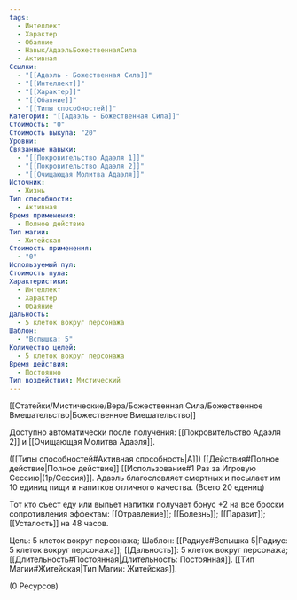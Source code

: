 ```yaml
---
tags:
  - Интеллект
  - Характер
  - Обаяние
  - Навык/АдаэльБожественнаяСила
  - Активная
Ссылки:
  - "[[Адаэль - Божественная Сила]]"
  - "[[Интеллект]]"
  - "[[Характер]]"
  - "[[Обаяние]]"
  - "[[Типы способностей]]"
Категория: "[[Адаэль - Божественная Сила]]"
Стоимость: "0"
Стоимость выкупа: "20"
Уровни: 
Связанные навыки:
  - "[[Покровительство Адаэля 1]]"
  - "[[Покровительство Адаэля 2]]"
  - "[[Очищающая Молитва Адаэля]]"
Источник:
  - Жизнь
Тип способности:
  - Активная
Время применения:
  - Полное действие
Тип магии:
  - Житейская
Стоимость применения:
  - "0"
Используемый пул: 
Стоимость пула: 
Характеристики:
  - Интеллект
  - Характер
  - Обаяние
Дальность:
  - 5 клеток вокруг персонажа
Шаблон:
  - "Вспышка: 5"
Количество целей:
  - 5 клеток вокруг персонажа
Время действия:
  - Постоянно
Тип воздействия: Мистический
---
```

[[Статейки/Мистические/Вера/Божественная Сила/Божественное Вмешательство|Божественное Вмешательство]]

Доступно автоматически после получения: [[Покровительство Адаэля 2]] и [[Очищающая Молитва Адаэля]].

([[Типы способностей#Активная способность|А]]) [[Действия#Полное действие|Полное действие]] [[Использование#1 Раз за Игровую Сессию|(1р/Сессия)]]. Адаэль благословляет смертных и посылает им 10 единиц пищи и напитков отличного качества. (Всего 20 едениц)

Тот кто съест еду или выпьет напитки получает бонус +2 на все броски сопротивления эффектам: [[Отравление]]; [[Болезнь]]; [[Паразит]]; [[Усталость]] на 48 часов. 

Цель: 5 клеток вокруг персонажа; Шаблон: [[Радиус#Вспышка 5|Радиус: 5 клеток вокруг персонажа]]; [[Дальность]]: 5 клеток вокруг персонажа; [[Длительность#Постоянная|Длительность: Постоянная]].  [[Тип Магии#Житейская|Тип Магии: Житейская]].

(0 Ресурсов)

